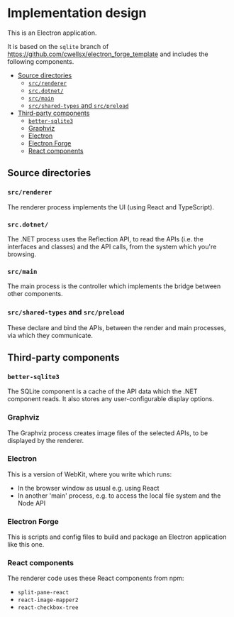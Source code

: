 # Implementation design

This is an Electron application.

It is based on the `sqlite` branch of https://github.com/cwellsx/electron_forge_template
and includes the following components.

- [Source directories](#source-directories)
  - [`src/renderer`](#srcrenderer)
  - [`src.dotnet/`](#srcdotnet)
  - [`src/main`](#srcmain)
  - [`src/shared-types` and `src/preload`](#srcshared-types-and-srcpreload)
- [Third-party components](#third-party-components)
  - [`better-sqlite3`](#better-sqlite3)
  - [Graphviz](#graphviz)
  - [Electron](#electron)
  - [Electron Forge](#electron-forge)
  - [React components](#react-components)

## Source directories

### `src/renderer`

The renderer process implements the UI (using React and TypeScript).

### `src.dotnet/`

The .NET process uses the Reflection API, to read the APIs (i.e. the interfaces and classes) and the API calls,
from the system which you're browsing.

### `src/main`

The main process is the controller which implements the bridge between other components.

### `src/shared-types` and `src/preload`

These declare and bind the APIs, between the render and main processes, via which they communicate.

## Third-party components

### `better-sqlite3`

The SQLite component is a cache of the API data which the .NET component reads.
It also stores any user-configurable display options.

### Graphviz

The Graphviz process creates image files of the selected APIs, to be displayed by the renderer.

### Electron

This is a version of WebKit, where you write which runs:

- In the browser window as usual e.g. using React
- In another 'main' process, e.g. to access the local file system and the Node API

### Electron Forge

This is scripts and config files to build and package an Electron application like this one.

### React components

The renderer code uses these React components from npm:

- `split-pane-react`
- `react-image-mapper2`
- `react-checkbox-tree`
